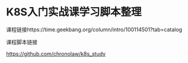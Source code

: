 # K8S入门实战课学习脚本整理

课程链接https://time.geekbang.org/column/intro/100114501?tab=catalog

课程脚本链接

https://github.com/chronolaw/k8s_study